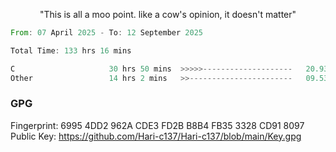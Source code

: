 <!-- <p align="center"> <img height="40%" src="https://github.com/Hari-c137/Hari-c137/blob/main/viktor-arcane.gif" /> </p> -->
<p align="center"> "This is all a moo point. like a cow's opinion, it doesn't matter" </p>

<!--START_SECTION:waka-->

```rust
From: 07 April 2025 - To: 12 September 2025

Total Time: 133 hrs 16 mins

C                     30 hrs 50 mins  >>>>>--------------------   20.93 %
Other                 14 hrs 2 mins   >>-----------------------   09.53 %
```

<!--END_SECTION:waka-->

### GPG <br />
Fingerprint:     6995 4DD2 962A CDE3 FD2B B8B4 FB35 3328 CD91 8097 <br />
Public Key:      https://github.com/Hari-c137/Hari-c137/blob/main/Key.gpg
